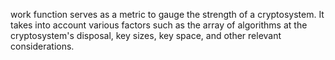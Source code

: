 work function serves as a metric to gauge the strength of a cryptosystem. It takes into account various factors such as the array of algorithms at the cryptosystem's disposal, key sizes, key space, and other relevant considerations.

